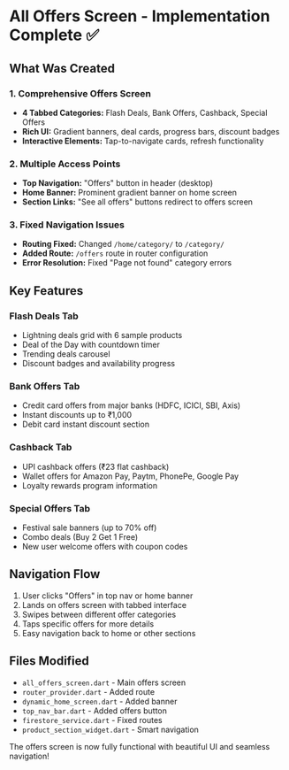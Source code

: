 # All Offers Screen - Implementation Complete ✅

## What Was Created

### 1. Comprehensive Offers Screen
- **4 Tabbed Categories:** Flash Deals, Bank Offers, Cashback, Special Offers
- **Rich UI:** Gradient banners, deal cards, progress bars, discount badges
- **Interactive Elements:** Tap-to-navigate cards, refresh functionality

### 2. Multiple Access Points
- **Top Navigation:** "Offers" button in header (desktop)
- **Home Banner:** Prominent gradient banner on home screen
- **Section Links:** "See all offers" buttons redirect to offers screen

### 3. Fixed Navigation Issues
- **Routing Fixed:** Changed `/home/category/` to `/category/`
- **Added Route:** `/offers` route in router configuration
- **Error Resolution:** Fixed "Page not found" category errors

## Key Features

### Flash Deals Tab
- Lightning deals grid with 6 sample products
- Deal of the Day with countdown timer
- Trending deals carousel
- Discount badges and availability progress

### Bank Offers Tab
- Credit card offers from major banks (HDFC, ICICI, SBI, Axis)
- Instant discounts up to ₹1,000
- Debit card instant discount section

### Cashback Tab
- UPI cashback offers (₹23 flat cashback)
- Wallet offers for Amazon Pay, Paytm, PhonePe, Google Pay
- Loyalty rewards program information

### Special Offers Tab
- Festival sale banners (up to 70% off)
- Combo deals (Buy 2 Get 1 Free)
- New user welcome offers with coupon codes

## Navigation Flow
1. User clicks "Offers" in top nav or home banner
2. Lands on offers screen with tabbed interface
3. Swipes between different offer categories
4. Taps specific offers for more details
5. Easy navigation back to home or other sections

## Files Modified
- `all_offers_screen.dart` - Main offers screen
- `router_provider.dart` - Added route
- `dynamic_home_screen.dart` - Added banner
- `top_nav_bar.dart` - Added offers button
- `firestore_service.dart` - Fixed routes
- `product_section_widget.dart` - Smart navigation

The offers screen is now fully functional with beautiful UI and seamless navigation! 